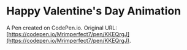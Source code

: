# Happy Valentine's Day Animation

A Pen created on CodePen.io. Original URL: [https://codepen.io/Mrimperfect7/pen/KKEQrgJ](https://codepen.io/Mrimperfect7/pen/KKEQrgJ).

